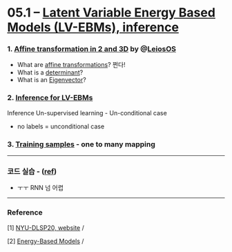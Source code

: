 # 05.1 – [Latent Variable Energy Based Models (LV-EBMs), inference](https://youtu.be/xA_OPjRby5g) 

### 1. [Affine transformation in 2 and 3D](https://youtu.be/xA_OPjRby5g?t=2) by @[LeiosOS](https://www.youtube.com/channel/UCd0dc7kQA1FUpJ76o1EjLqQ)

* What are [affine transformations](https://youtu.be/E3Phj6J287o)? 쩐다!
* What is a [determinant](https://youtu.be/vvR3JSXO2fo)?
* What is an [Eigenvector](https://youtu.be/ue3yoeZvt8E)?



### 2. [Inference for LV-EBMs](https://youtu.be/E3Phj6J287o) 

Inference Un-supervised learning - Un-conditional case 

* no labels = unconditional case 



### 3. [Training samples](https://youtu.be/xA_OPjRby5g?t=274) - one to many mapping 







***

### 코드 실습 - ([ref](https://github.com/Atcold/pytorch-Deep-Learning/blob/master/08-seq_classification.ipynb))

* ㅜㅜ RNN 넘 어렵 





***

### Reference 

[1] [NYU-DLSP20, website](https://atcold.github.io/pytorch-Deep-Learning/) / 

[2] [Energy-Based Models](https://atcold.github.io/pytorch-Deep-Learning/en/week07/07-1/) /  



















